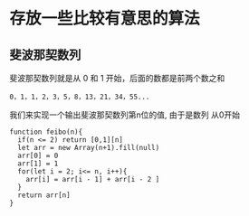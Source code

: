 # 存放一些比较有意思的算法

## 斐波那契数列

斐波那契数列就是从 0 和 1 开始，后面的数都是前两个数之和

`0，1，1，2，3，5，8，13，21，34，55...`

我们来实现一个输出斐波那契数列第n位的值, 由于是数列 从0开始

```
function feibo(n){
  if(n <= 2) return [0,1][n]
  let arr = new Array(n+1).fill(null)
  arr[0] = 0
  arr[1] = 1
  for(let i = 2; i<= n, i++){
    arr[i] = arr[i - 1] + arr[i - 2 ]
  }
  return arr[n]
}
```
